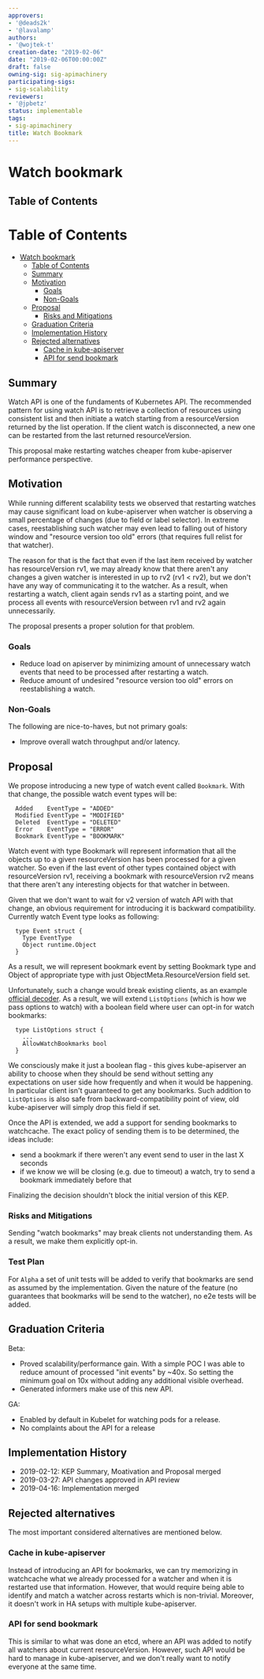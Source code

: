 ```yaml
---
approvers:
- '@deads2k'
- '@lavalamp'
authors:
- '@wojtek-t'
creation-date: "2019-02-06"
date: "2019-02-06T00:00:00Z"
draft: false
owning-sig: sig-apimachinery
participating-sigs:
- sig-scalability
reviewers:
- '@jpbetz'
status: implementable
tags:
- sig-apimachinery
title: Watch Bookmark
---
```

# Watch bookmark

## Table of Contents

Table of Contents
=================

* [Watch bookmark](#watch-bookmark)
   * [Table of Contents](#table-of-contents)
   * [Summary](#summary)
   * [Motivation](#motivation)
      * [Goals](#goals)
      * [Non-Goals](#non-goals)
   * [Proposal](#proposal)
      * [Risks and Mitigations](#risks-and-mitigations)
   * [Graduation Criteria](#graduation-criteria)
   * [Implementation History](#implementation-history)
   * [Rejected alternatives](#rejected-alternatives)
      * [Cache in kube-apiserver](#cache-in-kube-apiserver)
      * [API for send bookmark](#api-for-send-bookmark)

## Summary

Watch API is one of the fundaments of Kubernetes API. The recommended pattern
for using watch API is to retrieve a collection of resources using consistent
list and then initiate a watch starting from a resourceVersion returned by the
list operation. If the client watch is disconnected, a new one can be restarted
from the last returned resourceVersion.

This proposal make restarting watches cheaper from kube-apiserver performance
perspective.

## Motivation

While running different scalability tests we observed that restarting watches
may cause significant load on kube-apiserver when watcher is observing a small
percentage of changes (due to field or label selector). In extreme cases,
reestablishing such watcher may even lead to falling out of history window
and "resource version too old" errors (that requires full relist for that
watcher).

The reason for that is the fact that even if the last item received by watcher
has resourceVersion rv1, we may already know that there aren't any changes
a given watcher is interested in up to rv2 (rv1 < rv2), but we don't have any
way of communicating it to the watcher. As a result, when restarting a watch,
client again sends rv1 as a starting point, and we process all events with
resourceVersion between rv1 and rv2 again unnecessarily.

The proposal presents a proper solution for that problem.

### Goals

- Reduce load on apiserver by minimizing amount of unnecessary watch events
that need to be processed after restarting a watch.
- Reduce amount of undesired "resource version too old" errors on reestablishing
a watch.

### Non-Goals

The following are nice-to-haves, but not primary goals:

- Improve overall watch throughput and/or latency.

## Proposal

We propose introducing a new type of watch event called `Bookmark`. With that
change, the possible watch event types will be:
```
  Added    EventType = "ADDED"
  Modified EventType = "MODIFIED"
  Deleted  EventType = "DELETED"
  Error    EventType = "ERROR"
  Bookmark EventType = "BOOKMARK"
```

Watch event with type Bookmark will represent information that all the objects
up to a given resourceVersion has been processed for a given watcher. So even
if the last event of other types contained object with resourceVersion rv1,
receiving a bookmark with resourceVersion rv2 means that there aren't
any interesting objects for that watcher in between.

Given that we don't want to wait for v2 version of watch API with that change,
an obvious requirement for introducing it is backward compatibility. Currently
watch Event type looks as following:
```
  type Event struct {
    Type EventType
    Object runtime.Object
  }
```

As a result, we will represent bookmark event by setting Bookmark type and
Object of appropriate type with just ObjectMeta.ResourceVersion field set.

Unfortunately, such a change would break existing clients, as an example
[official decoder][]. As a result, we will extend `ListOptions` (which is
how we pass options to watch) with a boolean field where user can opt-in
for watch bookmarks:
```
  type ListOptions struct {
    ...
    AllowWatchBookmarks bool
  }
```
We consciously make it just a boolean flag - this gives kube-apiserver an
ability to choose when they should be send without setting any expectations
on user side how frequently and when it would be happening. In particular
client isn't guaranteed to get any bookmarks.
Such addition to `ListOptions` is also safe from backward-compatibility
point of view, old kube-apiserver will simply drop this field if set.

Once the API is extended, we add a support for sending bookmarks to watchcache.
The exact policy of sending them is to be determined, the ideas include:
- send a bookmark if there weren't any event send to user in the last X
seconds
- if we know we will be closing (e.g. due to timeout) a watch, try to send
a bookmark immediately before that

Finalizing the decision shouldn't block the initial version of this KEP.

[official decoder]: https://github.com/kubernetes/kubernetes/blob/5d4795e14e02ac29273009d86ba3c5012684d5f4/staging/src/k8s.io/client-go/rest/watch/decoder.go#L57


### Risks and Mitigations

Sending "watch bookmarks" may break clients not understanding them.
As a result, we make them explicitly opt-in.

### Test Plan

For `Alpha` a set of unit tests will be added to verify that bookmarks are
send as assumed by the implementation.
Given the nature of the feature (no guarantees that bookmarks will be send
to the watcher), no e2e tests will be added.

## Graduation Criteria

Beta:
- Proved scalability/performance gain. With a simple POC I was able to
reduce amount of processed "init events" by ~40x. So setting the minimum
goal on 10x without adding any additional visible overhead.
- Generated informers make use of this new API.

GA:
- Enabled by default in Kubelet for watching pods for a release.
- No complaints about the API for a release

## Implementation History

- 2019-02-12: KEP Summary, Moativation and Proposal merged
- 2019-03-27: API changes approved in API review
- 2019-04-16: Implementation merged

## Rejected alternatives

The most important considered alternatives are mentioned below.

### Cache in kube-apiserver

Instead of introducing an API for bookmarks, we can try memorizing in watchcache
what we already processed for a watcher and when it is restarted use that
information. However, that would require being able to identify and match a
watcher across restarts which is non-trivial. Moreover, it doesn't work in
HA setups with multiple kube-apiserver.

### API for send bookmark

This is similar to what was done an etcd, where an API was added to notify
all watchers about current resourceVersion. However, such API would be hard
to manage in kube-apiserver, and we don't really want to notify everyone at
the same time.